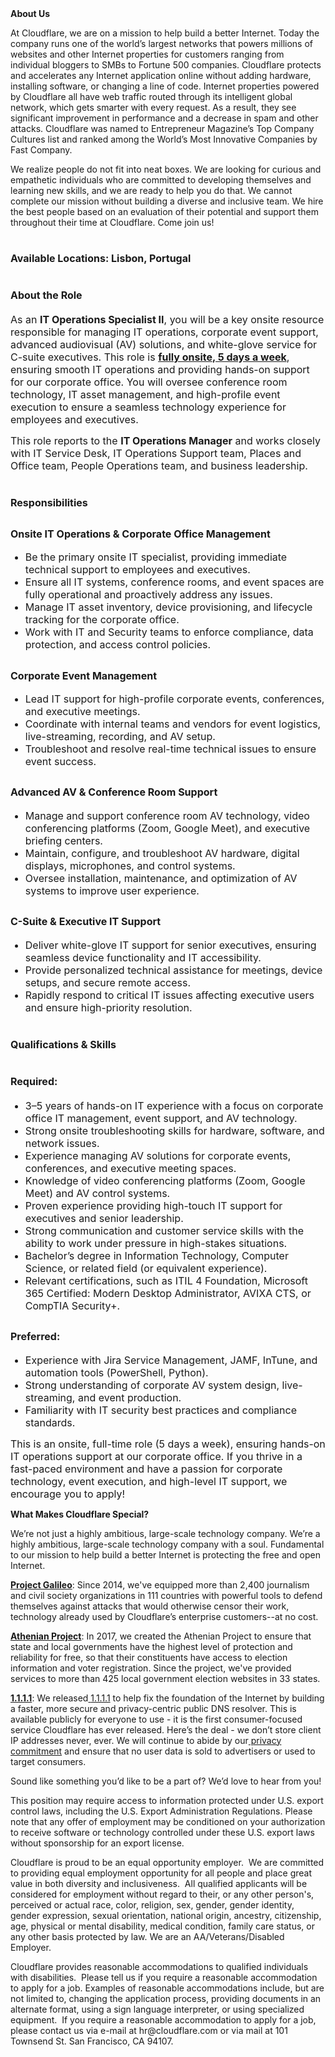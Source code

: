 <div class="content-intro">
	<div><strong>About Us</strong></div>
	<div>
		<p>At Cloudflare, we are on a mission to help build a better Internet. Today the company runs one of the world’s largest networks that powers millions of websites and other Internet properties for customers ranging from individual bloggers to SMBs to Fortune 500 companies. Cloudflare protects and accelerates any Internet application online without adding hardware, installing software, or changing a line of code. Internet properties powered by Cloudflare all have web traffic routed through its intelligent global network, which gets smarter with every request. As a result, they see significant improvement in performance and a decrease in spam and other attacks. Cloudflare was named to Entrepreneur Magazine’s Top Company Cultures list and ranked among the World’s Most Innovative Companies by Fast Company.&nbsp;</p>
		<p><span style="font-weight: 400;">We realize people do not fit into neat boxes. We are looking for curious and empathetic individuals who are committed to developing themselves and learning new skills, and we are ready to help you do that. We cannot complete our mission without building a diverse and inclusive team. We hire the best people based on an evaluation of their potential and support them throughout their time at Cloudflare. Come join us!&nbsp;</span></p>
	</div>
</div>
<h1><span style="font-size: 12pt;"><strong>Available Locations: Lisbon, Portugal</strong></span></h1>
<h1><span style="font-size: 12pt;"><strong>About the Role</strong></span></h1>
<p><span style="font-size: 12pt;">As an <strong>IT Operations Specialist II</strong>, you will be a key onsite resource responsible for managing IT operations, corporate event support, advanced audiovisual (AV) solutions, and white-glove service for C-suite executives. This role is <span style="text-decoration: underline;"><strong>fully onsite, 5 days a week</strong></span>, ensuring smooth IT operations and providing hands-on support for our corporate office. You will oversee conference room technology, IT asset management, and high-profile event execution to ensure a seamless technology experience for employees and executives.</span></p>
<p><span style="font-size: 12pt;">This role reports to the <strong>IT Operations Manager</strong> and works closely with IT Service Desk, IT Operations Support team, Places and Office team, People Operations team, and business leadership.</span></p>
<h1><span style="font-size: 12pt;"><strong>Responsibilities</strong></span></h1>
<h2><span style="font-size: 12pt;">Onsite IT Operations &amp; Corporate Office Management</span></h2>
<ul>
	<li style="font-size: 12pt;"><span style="font-size: 12pt;">Be the primary onsite IT specialist, providing immediate technical support to employees and executives.</span></li>
	<li style="font-size: 12pt;"><span style="font-size: 12pt;">Ensure all IT systems, conference rooms, and event spaces are fully operational and proactively address any issues.</span></li>
	<li style="font-size: 12pt;"><span style="font-size: 12pt;">Manage IT asset inventory, device provisioning, and lifecycle tracking for the corporate office.</span></li>
	<li style="font-size: 12pt;"><span style="font-size: 12pt;">Work with IT and Security teams to enforce compliance, data protection, and access control policies.</span></li>
</ul>
<h2><span style="font-size: 12pt;">Corporate Event Management</span></h2>
<ul>
	<li style="font-size: 12pt;"><span style="font-size: 12pt;">Lead IT support for high-profile corporate events, conferences, and executive meetings.</span></li>
	<li style="font-size: 12pt;"><span style="font-size: 12pt;">Coordinate with internal teams and vendors for event logistics, live-streaming, recording, and AV setup.</span></li>
	<li style="font-size: 12pt;"><span style="font-size: 12pt;">Troubleshoot and resolve real-time technical issues to ensure event success.</span></li>
</ul>
<h2><span style="font-size: 12pt;">Advanced AV &amp; Conference Room Support</span></h2>
<ul>
	<li style="font-size: 12pt;"><span style="font-size: 12pt;">Manage and support conference room AV technology, video conferencing platforms (Zoom, Google Meet), and executive briefing centers.</span></li>
	<li style="font-size: 12pt;"><span style="font-size: 12pt;">Maintain, configure, and troubleshoot AV hardware, digital displays, microphones, and control systems.</span></li>
	<li style="font-size: 12pt;"><span style="font-size: 12pt;">Oversee installation, maintenance, and optimization of AV systems to improve user experience.</span></li>
</ul>
<h2><span style="font-size: 12pt;">C-Suite &amp; Executive IT Support</span></h2>
<ul>
	<li style="font-size: 12pt;"><span style="font-size: 12pt;">Deliver white-glove IT support for senior executives, ensuring seamless device functionality and IT accessibility.</span></li>
	<li style="font-size: 12pt;"><span style="font-size: 12pt;">Provide personalized technical assistance for meetings, device setups, and secure remote access.</span></li>
	<li style="font-size: 12pt;"><span style="font-size: 12pt;">Rapidly respond to critical IT issues affecting executive users and ensure high-priority resolution.</span></li>
</ul>
<h1><span style="font-size: 12pt;"><strong>Qualifications &amp; Skills</strong></span></h1>
<h1><span style="font-size: 12pt;">Required:</span></h1>
<ul>
	<li style="font-size: 12pt;"><span style="font-size: 12pt;">3–5 years of hands-on IT experience with a focus on corporate office IT management, event support, and AV technology.</span></li>
	<li style="font-size: 12pt;"><span style="font-size: 12pt;">Strong onsite troubleshooting skills for hardware, software, and network issues.</span></li>
	<li style="font-size: 12pt;"><span style="font-size: 12pt;">Experience managing AV solutions for corporate events, conferences, and executive meeting spaces.</span></li>
	<li style="font-size: 12pt;"><span style="font-size: 12pt;">Knowledge of video conferencing platforms (Zoom, Google Meet) and AV control systems.</span></li>
	<li style="font-size: 12pt;"><span style="font-size: 12pt;">Proven experience providing high-touch IT support for executives and senior leadership.</span></li>
	<li style="font-size: 12pt;"><span style="font-size: 12pt;">Strong communication and customer service skills with the ability to work under pressure in high-stakes situations.</span></li>
	<li style="font-size: 12pt;"><span style="font-size: 12pt;">Bachelor’s degree in Information Technology, Computer Science, or related field (or equivalent experience).</span></li>
	<li style="font-size: 12pt;"><span style="font-size: 12pt;">Relevant certifications, such as ITIL 4 Foundation, Microsoft 365 Certified: Modern Desktop Administrator, AVIXA CTS, or CompTIA Security+.</span></li>
</ul>
<h2><span style="font-size: 12pt;">Preferred:</span></h2>
<ul>
	<li style="font-size: 12pt;"><span style="font-size: 12pt;">Experience with Jira Service Management, JAMF, InTune, and automation tools (PowerShell, Python).</span></li>
	<li style="font-size: 12pt;"><span style="font-size: 12pt;">Strong understanding of corporate AV system design, live-streaming, and event production.</span></li>
	<li style="font-size: 12pt;"><span style="font-size: 12pt;">Familiarity with IT security best practices and compliance standards.</span></li>
</ul>
<p><span style="font-size: 12pt;">This is an onsite, full-time role (5 days a week), ensuring hands-on IT operations support at our corporate office. If you thrive in a fast-paced environment and have a passion for corporate technology, event execution, and high-level IT support, we encourage you to apply!</span></p>
<div class="content-conclusion">
	<p><strong>What Makes Cloudflare Special?</strong></p>
	<p><span style="font-weight: 400;">We’re not just a highly ambitious, large-scale technology company. We’re a highly ambitious, large-scale technology company with a soul. Fundamental to our mission to help build a better Internet is protecting the free and open Internet.</span></p>
	<p><a href="https://blog.cloudflare.com/protecting-free-expression-online/"><strong>Project Galileo</strong></a><span style="font-weight: 400;">: Since 2014, we've equipped more than 2,400 journalism and civil society organizations in 111 countries with powerful tools to defend themselves against attacks that would otherwise censor their work, technology already used by Cloudflare’s enterprise customers--at no cost.</span></p>
	<p><strong><a href="https://www.cloudflare.com/athenian/">Athenian Project</a></strong><span style="font-weight: 400;">: In 2017, we created the Athenian Project to ensure that state and local governments have the highest level of protection and reliability for free, so that their constituents have access to election information and voter registration. Since the project, we've provided services to more than 425 local government election websites in 33 states.</span></p>
	<p><a href="https://1.1.1.1/"><strong>1.1.1.1</strong></a><span style="font-weight: 400;">: We released</span><a href="https://1.1.1.1/"> <span style="font-weight: 400;">1.1.1.1</span></a><span style="font-weight: 400;"> to help fix the foundation of the Internet by building a faster, more secure and privacy-centric public DNS resolver. This is available publicly for everyone to use - it is the first consumer-focused service Cloudflare has ever released. Here’s the deal - we don’t store client IP addresses never, ever. We will continue to abide by our</span><a href="https://developers.cloudflare.com/1.1.1.1/privacy/public-dns-resolver"> privacy commitment</a><span style="font-weight: 400;"> and ensure that no user data is sold to advertisers or used to target consumers.</span></p>
	<p><span style="font-weight: 400;">Sound like something you’d like to be a part of? We’d love to hear from you!</span></p>
	<p><span style="font-weight: 400;">This position may require access to information protected under U.S. export control laws, including the U.S. Export Administration Regulations. Please note that any offer of employment may be conditioned on your authorization to receive software or technology controlled under these U.S. export laws without sponsorship for an export license.</span></p>
	<p><span style="font-weight: 400;">Cloudflare is proud to be an equal opportunity employer. &nbsp;We are committed to providing equal employment opportunity for all people and place great value in both diversity and inclusiveness. &nbsp;All qualified applicants will be considered for employment without regard to their, or any other person's, perceived or actual</span> <span style="font-weight: 400;">race, color, religion, sex, gender, gender identity, gender expression, sexual orientation, national origin, ancestry, citizenship, age, physical or mental disability, medical condition, family care status, or any other basis protected by law. </span><span style="font-weight: 400;">We are an AA/Veterans/Disabled Employer.</span></p>
	<p><span style="font-weight: 400;">Cloudflare provides reasonable accommodations to qualified individuals with disabilities. &nbsp;Please tell us if you require a reasonable accommodation to apply for a job. Examples of reasonable accommodations include, but are not limited to, changing the application process, providing documents in an alternate format, using a sign language interpreter, or using specialized equipment. &nbsp;If you require a reasonable accommodation to apply for a job, please contact us via e-mail at </span><span style="font-weight: 400;">hr@cloudflare.com</span><span style="font-weight: 400;"> or via mail at 101 Townsend St. San Francisco, CA 94107.</span></p>
</div>